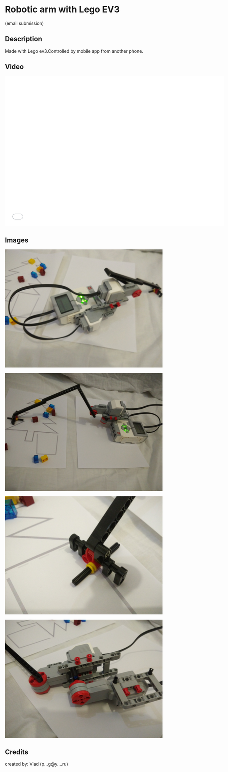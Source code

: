 # Robotic arm with Lego EV3

(email submission)

## Description

Made with Lego ev3.Controlled by mobile app from another phone.


## Video

<div class="embed-container">
  <iframe
      src="vid1.mp4"
      width="700"
      height="480"
      frameborder="0"
      allowfullscreen="">
  </iframe>
</div>

## Images


![pic1.png](pic1.jpg)

![pic2.png](pic2.jpg)

![pic3.png](pic3.jpg)

![pic4.png](pic4.jpg)


## Credits

created by: Vlad (p...g@y....ru)




